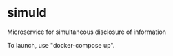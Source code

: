 # simuld
Microservice for simultaneous disclosure of information

To launch, use "docker-compose up".
